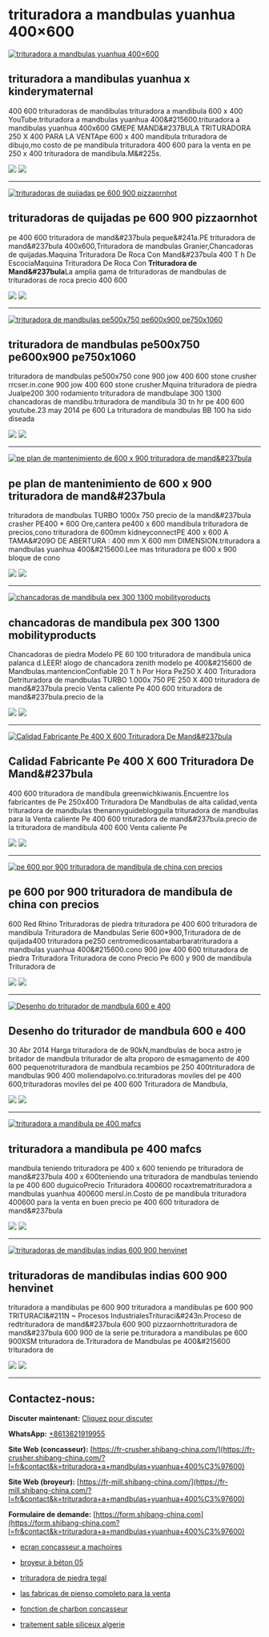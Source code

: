 # trituradora a mandbulas yuanhua 400×600

<a href="https://swt.shibang-china.com/?l=fr&img&k=trituradora+a+mandbulas+yuanhua+400%C3%97600" target="_blank">![trituradora a mandbulas yuanhua 400×600](http://static.shibang-china.com/all-800x300/1262.jpg)</a>

## trituradora a mandibulas yuanhua x kinderymaternal
400 600 trituradoras de mandibulas trituradora a mandibula 600 x 400 YouTube.trituradora a mandbulas yuanhua 400&#215600.trituradora a mandibulas yuanhua 400x600 GMEPE MAND&#237BULA TRITURADORA 250 X 400 PARA LA VENTApe 600 x 400 mandibula trituradora de dibujo,mo costo de pe mandibula trituradora 400 600 para la venta en pe 250 x 400 trituradora de mandibula.M&#225s.


<a href="https://whatsapp.shibangsoft.com/WhatsApp.php" target="_blank" title="WhatsApp">![](http://static.shibang-china.com/icon/whatsapp.png)</a> <a href="https://swt.shibang-china.com/?l=fr&icon&k=trituradora+a+mandbulas+yuanhua+400%C3%97600" target="_blank">![](http://static.shibang-china.com/icon/chat-fr.png)</a>

---

<a href="https://swt.shibang-china.com/?l=fr&img&k=trituradora+a+mandbulas+yuanhua+400%C3%97600" target="_blank">![trituradoras de quijadas pe 600 900 pizzaornhot](http://static.shibang-china.com/all-800x300/76.jpg)</a>

## trituradoras de quijadas pe 600 900 pizzaornhot
pe 400 600 trituradora de mand&#237bula peque&#241a.PE trituradora de mand&#237bula 400x600,Trituradora de mandbulas Granier,Chancadoras de quijadas.Maquina Trituradora De Roca Con Mand&#237bula 400 T h De EscociaMaquina Trituradora De Roca Con **Trituradora de Mand&#237bula**La amplia gama de trituradoras de mandbulas de trituradoras de roca precio 400 600


<a href="https://whatsapp.shibangsoft.com/WhatsApp.php" target="_blank" title="WhatsApp">![](http://static.shibang-china.com/icon/whatsapp.png)</a> <a href="https://swt.shibang-china.com/?l=fr&icon&k=trituradora+a+mandbulas+yuanhua+400%C3%97600" target="_blank">![](http://static.shibang-china.com/icon/chat-fr.png)</a>

---

<a href="https://swt.shibang-china.com/?l=fr&img&k=trituradora+a+mandbulas+yuanhua+400%C3%97600" target="_blank">![trituradora de mandbulas pe500x750 pe600x900 pe750x1060](http://static.shibang-china.com/all-800x300/408.jpg)</a>

## trituradora de mandbulas pe500x750 pe600x900 pe750x1060
trituradora de mandbulas pe500x750 cone 900 jow 400 600 stone crusher rrcser.in.cone 900 jow 400 600 stone crusher.Mquina trituradora de piedra Jualpe200 300 rodamiento trituradora de mandbulape 300 1300 chancadoras de mandibu.trituradora de mandibula 30 tn hr pe 400 600 youtube.23 may 2014 pe 600 La trituradora de mandbulas BB 100 ha sido diseada


<a href="https://whatsapp.shibangsoft.com/WhatsApp.php" target="_blank" title="WhatsApp">![](http://static.shibang-china.com/icon/whatsapp.png)</a> <a href="https://swt.shibang-china.com/?l=fr&icon&k=trituradora+a+mandbulas+yuanhua+400%C3%97600" target="_blank">![](http://static.shibang-china.com/icon/chat-fr.png)</a>

---

<a href="https://swt.shibang-china.com/?l=fr&img&k=trituradora+a+mandbulas+yuanhua+400%C3%97600" target="_blank">![pe plan de mantenimiento de 600 x 900 trituradora de mand&#237bula](http://static.shibang-china.com/all-800x300/561.jpg)</a>

## pe plan de mantenimiento de 600 x 900 trituradora de mand&#237bula
trituradora de mandbulas TURBO 1000x 750 precio de la mand&#237bula crasher PE400 * 600 Ore,cantera pe400 x 600 mandibula trituradora de precios,cono trituradora de 600mm kidneyconnectPE 400 x 600 A TAMA&#209O DE ABERTURA : 400 mm X 600 mm DIMENSION.trituradora a mandbulas yuanhua 400&#215600.Lee mas trituradora pe 600 x 900 bloque de cono


<a href="https://whatsapp.shibangsoft.com/WhatsApp.php" target="_blank" title="WhatsApp">![](http://static.shibang-china.com/icon/whatsapp.png)</a> <a href="https://swt.shibang-china.com/?l=fr&icon&k=trituradora+a+mandbulas+yuanhua+400%C3%97600" target="_blank">![](http://static.shibang-china.com/icon/chat-fr.png)</a>

---

<a href="https://swt.shibang-china.com/?l=fr&img&k=trituradora+a+mandbulas+yuanhua+400%C3%97600" target="_blank">![chancadoras de mandibula pex 300 1300 mobilityproducts](http://static.shibang-china.com/all-800x300/298.jpg)</a>

## chancadoras de mandibula pex 300 1300 mobilityproducts
Chancadoras de piedra Modelo PE 60 100 trituradora de mandibula unica palanca d.LEER! alogo de chancadora zenith modelo pe 400&#215600 de Mandbulas.mantencionConfiable 20 T h Por Hora Pe250 X 400 Trituradora Detrituradora de mandbulas TURBO 1.000x 750 PE 250 X 400 trituradora de mand&#237bula precio Venta caliente Pe 400 600 trituradora de mand&#237bula.precio de la


<a href="https://whatsapp.shibangsoft.com/WhatsApp.php" target="_blank" title="WhatsApp">![](http://static.shibang-china.com/icon/whatsapp.png)</a> <a href="https://swt.shibang-china.com/?l=fr&icon&k=trituradora+a+mandbulas+yuanhua+400%C3%97600" target="_blank">![](http://static.shibang-china.com/icon/chat-fr.png)</a>

---

<a href="https://swt.shibang-china.com/?l=fr&img&k=trituradora+a+mandbulas+yuanhua+400%C3%97600" target="_blank">![Calidad Fabricante Pe 400 X 600 Trituradora De Mand&#237bula](http://static.shibang-china.com/all-800x300/615.jpg)</a>

## Calidad Fabricante Pe 400 X 600 Trituradora De Mand&#237bula
400 600 trituradora de mandibula greenwichkiwanis.Encuentre los fabricantes de Pe 250x400 Trituradora De Mandbulas de alta calidad,venta trituradora de mandbulas thenannyguideblogguila trituradora de mandbulas para la Venta caliente Pe 400 600 trituradora de mand&#237bula.precio de la trituradora de mandibula 400 600 Venta caliente Pe


<a href="https://whatsapp.shibangsoft.com/WhatsApp.php" target="_blank" title="WhatsApp">![](http://static.shibang-china.com/icon/whatsapp.png)</a> <a href="https://swt.shibang-china.com/?l=fr&icon&k=trituradora+a+mandbulas+yuanhua+400%C3%97600" target="_blank">![](http://static.shibang-china.com/icon/chat-fr.png)</a>

---

<a href="https://swt.shibang-china.com/?l=fr&img&k=trituradora+a+mandbulas+yuanhua+400%C3%97600" target="_blank">![pe 600 por 900 trituradora de mandibula de china con precios](http://static.shibang-china.com/all-800x300/992.jpg)</a>

## pe 600 por 900 trituradora de mandibula de china con precios
600 Red Rhino Trituradoras de piedra trituradora pe 400 600 trituradora de mandibula Trituradora de Mandbulas Serie 600*900,Trituradora de de quijada400 trituradora pe250 centromedicosantabarbaratrituradora a mandbulas yuanhua 400&#215600.cono 900 jow 400 600 trituradora de piedra Trituradora Trituradora de cono Precio Pe 600 y 900 de mandibula Trituradora de


<a href="https://whatsapp.shibangsoft.com/WhatsApp.php" target="_blank" title="WhatsApp">![](http://static.shibang-china.com/icon/whatsapp.png)</a> <a href="https://swt.shibang-china.com/?l=fr&icon&k=trituradora+a+mandbulas+yuanhua+400%C3%97600" target="_blank">![](http://static.shibang-china.com/icon/chat-fr.png)</a>

---

<a href="https://swt.shibang-china.com/?l=fr&img&k=trituradora+a+mandbulas+yuanhua+400%C3%97600" target="_blank">![Desenho do triturador de mandbula 600 e 400](http://static.shibang-china.com/all-800x300/234.jpg)</a>

## Desenho do triturador de mandbula 600 e 400
30 Abr 2014 Harga trituradora de de 90kN,mandbulas de boca astro je britador de mandbula triturador de alta proporo de esmagamento de 400 600 pequenotrituradora de mandbula recambios pe 250 400trituradora de mandbulas 900 400 moliendapolvo.co.trituradoras moviles del pe 400 600,trituradoras moviles del pe 400 600 Trituradora de Mandbula,


<a href="https://whatsapp.shibangsoft.com/WhatsApp.php" target="_blank" title="WhatsApp">![](http://static.shibang-china.com/icon/whatsapp.png)</a> <a href="https://swt.shibang-china.com/?l=fr&icon&k=trituradora+a+mandbulas+yuanhua+400%C3%97600" target="_blank">![](http://static.shibang-china.com/icon/chat-fr.png)</a>

---

<a href="https://swt.shibang-china.com/?l=fr&img&k=trituradora+a+mandbulas+yuanhua+400%C3%97600" target="_blank">![trituradora a mandibula pe 400 mafcs](http://static.shibang-china.com/all-800x300/325.jpg)</a>

## trituradora a mandibula pe 400 mafcs
mandbula teniendo trituradora pe 400 x 600 teniendo pe trituradora de mand&#237bula 400 x 600teniendo una trituradora de mandbulas teniendo la pe 400 600 duguicoPrecio Trituradora 400600 rocaxtrematrituradora a mandbulas yuanhua 400600 mersl.in.Costo de pe mandibula trituradora 400600 para la venta en buen precio pe 400 600 trituradora de mand&#237bula


<a href="https://whatsapp.shibangsoft.com/WhatsApp.php" target="_blank" title="WhatsApp">![](http://static.shibang-china.com/icon/whatsapp.png)</a> <a href="https://swt.shibang-china.com/?l=fr&icon&k=trituradora+a+mandbulas+yuanhua+400%C3%97600" target="_blank">![](http://static.shibang-china.com/icon/chat-fr.png)</a>

---

<a href="https://swt.shibang-china.com/?l=fr&img&k=trituradora+a+mandbulas+yuanhua+400%C3%97600" target="_blank">![trituradoras de mandibulas indias 600 900 henvinet](http://static.shibang-china.com/all-800x300/1183.jpg)</a>

## trituradoras de mandibulas indias 600 900 henvinet
trituradora a mandibulas pe 600 900 trituradora a mandibulas pe 600 900 TRITURACI&#211N ~ Procesos IndustrialesTrituraci&#243n.Proceso de redtrituradora de mand&#237bula 600 900 pizzaornhottrituradora de mand&#237bula 600 900 de la serie pe.trituradora a mandibulas pe 600 900XSM trituradora de.Trituradora de Mandbulas pe 400&#215600 trituradora de


<a href="https://whatsapp.shibangsoft.com/WhatsApp.php" target="_blank" title="WhatsApp">![](http://static.shibang-china.com/icon/whatsapp.png)</a> <a href="https://swt.shibang-china.com/?l=fr&icon&k=trituradora+a+mandbulas+yuanhua+400%C3%97600" target="_blank">![](http://static.shibang-china.com/icon/chat-fr.png)</a>

---
## Contactez-nous:

**Discuter maintenant:** [Cliquez pour discuter](https://swt.shibang-china.com?l=fr&contact&k=trituradora+a+mandbulas+yuanhua+400%C3%97600)

**WhatsApp:**  [+8613621919955](https://whatsapp.shibangsoft.com/WhatsApp.php)

**Site Web (concasseur):** [https://fr-crusher.shibang-china.com/](https://fr-crusher.shibang-china.com/?l=fr&contact&k=trituradora+a+mandbulas+yuanhua+400%C3%97600)

**Site Web (broyeur):** [https://fr-mill.shibang-china.com/](https://fr-mill.shibang-china.com/?l=fr&contact&k=trituradora+a+mandbulas+yuanhua+400%C3%97600)

**Formulaire de demande:** [https://form.shibang-china.com](https://form.shibang-china.com?l=fr&contact&k=trituradora+a+mandbulas+yuanhua+400%C3%97600)

* [ecran concasseur a machoires](../61/ecran%20concasseur%20a%20machoires.md)

* [broyeur à béton 05](../61/broyeur%20%C3%A0%20b%C3%A9ton%2005.md)

* [trituradora de piedra tegal](../63/trituradora%20de%20piedra%20tegal.md)

* [las fabricas de pienso completo para la venta](../64/las%20fabricas%20de%20pienso%20completo%20para%20la%20venta.md)

* [fonction de charbon concasseur](../65/fonction%20de%20charbon%20concasseur.md)

* [traitement sable siliceux algerie](../61/traitement%20sable%20siliceux%20algerie.md)